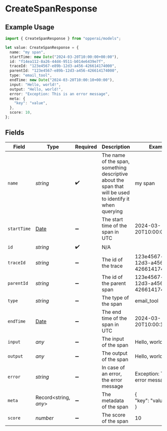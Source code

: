 # CreateSpanResponse

## Example Usage

```typescript
import { CreateSpanResponse } from "opperai/models";

let value: CreateSpanResponse = {
  name: "my span",
  startTime: new Date("2024-03-20T10:00:00+00:00"),
  id: "f14ea112-8a26-44d4-9511-b014e6439e7f",
  traceId: "123e4567-e89b-12d3-a456-426614174000",
  parentId: "123e4567-e89b-12d3-a456-426614174000",
  type: "email_tool",
  endTime: new Date("2024-03-20T10:00:10+00:00"),
  input: "Hello, world!",
  output: "Hello, world!",
  error: "Exception: This is an error message",
  meta: {
    "key": "value",
  },
  score: 10,
};
```

## Fields

| Field                                                                                                     | Type                                                                                                      | Required                                                                                                  | Description                                                                                               | Example                                                                                                   |
| --------------------------------------------------------------------------------------------------------- | --------------------------------------------------------------------------------------------------------- | --------------------------------------------------------------------------------------------------------- | --------------------------------------------------------------------------------------------------------- | --------------------------------------------------------------------------------------------------------- |
| `name`                                                                                                    | *string*                                                                                                  | :heavy_check_mark:                                                                                        | The name of the span, something descriptive about the span that will be used to identify it when querying | my span                                                                                                   |
| `startTime`                                                                                               | [Date](https://developer.mozilla.org/en-US/docs/Web/JavaScript/Reference/Global_Objects/Date)             | :heavy_minus_sign:                                                                                        | The start time of the span in UTC                                                                         | 2024-03-20T10:00:00+00:00                                                                                 |
| `id`                                                                                                      | *string*                                                                                                  | :heavy_check_mark:                                                                                        | N/A                                                                                                       |                                                                                                           |
| `traceId`                                                                                                 | *string*                                                                                                  | :heavy_minus_sign:                                                                                        | The id of the trace                                                                                       | 123e4567-e89b-12d3-a456-426614174000                                                                      |
| `parentId`                                                                                                | *string*                                                                                                  | :heavy_minus_sign:                                                                                        | The id of the parent span                                                                                 | 123e4567-e89b-12d3-a456-426614174000                                                                      |
| `type`                                                                                                    | *string*                                                                                                  | :heavy_minus_sign:                                                                                        | The type of the span                                                                                      | email_tool                                                                                                |
| `endTime`                                                                                                 | [Date](https://developer.mozilla.org/en-US/docs/Web/JavaScript/Reference/Global_Objects/Date)             | :heavy_minus_sign:                                                                                        | The end time of the span in UTC                                                                           | 2024-03-20T10:00:10+00:00                                                                                 |
| `input`                                                                                                   | *any*                                                                                                     | :heavy_minus_sign:                                                                                        | The input of the span                                                                                     | Hello, world!                                                                                             |
| `output`                                                                                                  | *any*                                                                                                     | :heavy_minus_sign:                                                                                        | The output of the span                                                                                    | Hello, world!                                                                                             |
| `error`                                                                                                   | *string*                                                                                                  | :heavy_minus_sign:                                                                                        | In case of an error, the error message                                                                    | Exception: This is an error message                                                                       |
| `meta`                                                                                                    | Record<string, *any*>                                                                                     | :heavy_minus_sign:                                                                                        | The metadata of the span                                                                                  | {<br/>"key": "value"<br/>}                                                                                |
| `score`                                                                                                   | *number*                                                                                                  | :heavy_minus_sign:                                                                                        | The score of the span                                                                                     | 10                                                                                                        |